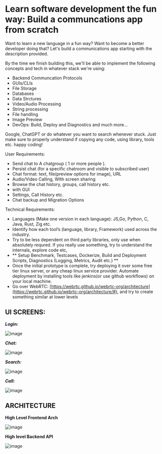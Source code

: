 # Learn software development the fun way: Build a communcations app from scratch 

Want to learn a new language in a fun way? Want to become a better developer doing that? Let's build a communications app starting with the description provided. 

By the time we finish building this, we'll be able to implement the following concepts and tech in whatever stack we're using:

- Backend Communcation Protocols
- GUIs/CLIs
- File Storage
- Databases
- Data Strctures
- Video/Audio Processing
- String processing
- File handling
- Image Preview
- DevOps: Build, Deploy and Diagnostics
and much more...


Google, ChatGPT or do whatever you want to search whenever stuck. Just make sure to properly understand if copying any code, using library, tools etc. happy coding!


User Requirements: 

- Send chat to A chatgroup ( 1 or more people ).
- Persist chat (for a specific chatroom and visible to subscribed user)
- Chat format: text, file(preview options for image), URL
- Audio/Video Calling, WIth screen sharing
- Browse the chat history, groups, call history etc.
- with GUI
- Settings, Call History etc.
- Chat backup and Migration Options

Technical Requirements:

- Languages (Make one version in each language): JS,Go, Python, C, Java, Rust, Zig etc.
- Identify how each tool’s (language, library, Framework) used across the industry.
- Try to be less dependent on third party libraries, only use when absolutely requred. If you really use something, try to understand the internals, explore code etc,
- ** Setup Benchmark, Testcases, Dockerize, Build and Deployment Scripts, Diagnostics (Logging, Metrics, Audit etc.) **
- Once the initial prototype is complete, try deploying it over some free tier linux server, or any cheap linux service provider. Automate deployment by installing tools like jenkins(or use github workflows) on your local machine.
- Go over WebRTC: [https://webrtc.github.io/webrtc-org/architecture](https://webrtc.github.io/webrtc-org/architecture/#), and try to create something similar at lower levels



## UI SCREENS:

***Login:***

![image](https://github.com/adarshjhaa100/communications-app-architecture/assets/31096082/f5823003-a0cb-4b47-a09b-e7849138e9d5)


***Chat:***

![image](https://github.com/adarshjhaa100/communications-app-architecture/assets/31096082/2a6903fe-39d1-4115-bf44-1ca3e097b52b)


***Search:***

![image](https://github.com/adarshjhaa100/communications-app-architecture/assets/31096082/962ddea6-23e1-40b9-8e78-75d19512b6ce)


***Call:***

![image](https://github.com/adarshjhaa100/communications-app-architecture/assets/31096082/53acaa4c-c490-45ac-bf4d-46c5aa88fdf8)


## ARCHITECTURE

**High Level Frontend Arch**

![image](https://github.com/adarshjhaa100/communications-app-architecture/assets/31096082/8ce6ac8d-0869-470a-8706-fab13aee3fb3)


**High level Backend API**

![image](https://github.com/adarshjhaa100/communications-app-architecture/assets/31096082/3a4f9abf-f2cf-426d-9af4-ebf345b8793b)

